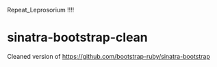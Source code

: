 Repeat_Leprosorium !!!!


sinatra-bootstrap-clean
=======================

Cleaned version of https://github.com/bootstrap-ruby/sinatra-bootstrap
